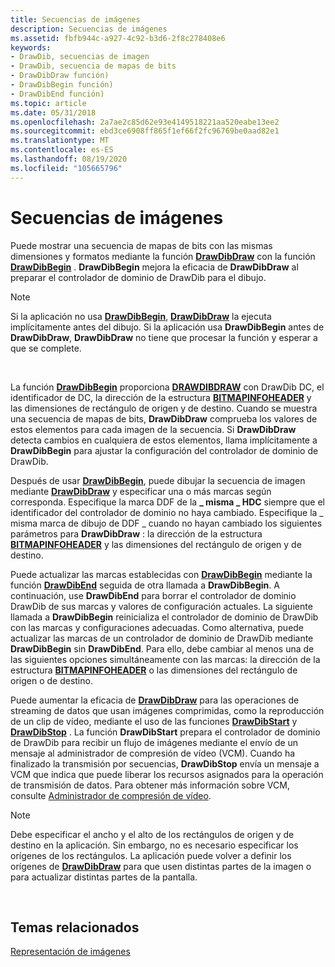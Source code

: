 ```yaml
---
title: Secuencias de imágenes
description: Secuencias de imágenes
ms.assetid: fbfb944c-a927-4c92-b3d6-2f8c278408e6
keywords:
- DrawDib, secuencias de imagen
- DrawDib, secuencia de mapas de bits
- DrawDibDraw función)
- DrawDibBegin función)
- DrawDibEnd función)
ms.topic: article
ms.date: 05/31/2018
ms.openlocfilehash: 2a7ae2c85d62e93e4149518221aa520eabe13ee2
ms.sourcegitcommit: ebd3ce6908ff865f1ef66f2fc96769be0aad82e1
ms.translationtype: MT
ms.contentlocale: es-ES
ms.lasthandoff: 08/19/2020
ms.locfileid: "105665796"
---
```

# <a name="sequences-of-images"></a>Secuencias de imágenes

Puede mostrar una secuencia de mapas de bits con las mismas dimensiones y formatos mediante la función [**DrawDibDraw**](/windows/desktop/api/Vfw/nf-vfw-drawdibdraw) con la función [**DrawDibBegin**](/windows/desktop/api/Vfw/nf-vfw-drawdibbegin) . **DrawDibBegin** mejora la eficacia de **DrawDibDraw** al preparar el controlador de dominio de DrawDib para el dibujo.

> [!Note]  
> Si la aplicación no usa [**DrawDibBegin**](/windows/desktop/api/Vfw/nf-vfw-drawdibbegin), [**DrawDibDraw**](/windows/desktop/api/Vfw/nf-vfw-drawdibdraw) la ejecuta implícitamente antes del dibujo. Si la aplicación usa **DrawDibBegin** antes de **DrawDibDraw**, **DrawDibDraw** no tiene que procesar la función y esperar a que se complete.

 

La función [**DrawDibBegin**](/windows/desktop/api/Vfw/nf-vfw-drawdibbegin) proporciona [**DRAWDIBDRAW**](/windows/desktop/api/Vfw/nf-vfw-drawdibdraw) con DrawDib DC, el identificador de DC, la dirección de la estructura [**BITMAPINFOHEADER**](/windows/win32/api/wingdi/ns-wingdi-bitmapinfoheader) y las dimensiones de rectángulo de origen y de destino. Cuando se muestra una secuencia de mapas de bits, **DrawDibDraw** comprueba los valores de estos elementos para cada imagen de la secuencia. Si **DrawDibDraw** detecta cambios en cualquiera de estos elementos, llama implícitamente a **DrawDibBegin** para ajustar la configuración del controlador de dominio de DrawDib.

Después de usar [**DrawDibBegin**](/windows/desktop/api/Vfw/nf-vfw-drawdibbegin), puede dibujar la secuencia de imagen mediante [**DrawDibDraw**](/windows/desktop/api/Vfw/nf-vfw-drawdibdraw) y especificar una o más marcas según corresponda. Especifique la marca DDF de la **\_ misma \_ HDC** siempre que el identificador del controlador de dominio no haya cambiado. Especifique la \_ misma marca de dibujo de DDF \_ cuando no hayan cambiado los siguientes parámetros para **DrawDibDraw** : la dirección de la estructura [**BITMAPINFOHEADER**](/windows/win32/api/wingdi/ns-wingdi-bitmapinfoheader) y las dimensiones del rectángulo de origen y de destino.

Puede actualizar las marcas establecidas con [**DrawDibBegin**](/windows/desktop/api/Vfw/nf-vfw-drawdibbegin) mediante la función [**DrawDibEnd**](/windows/desktop/api/Vfw/nf-vfw-drawdibend) seguida de otra llamada a **DrawDibBegin**. A continuación, use **DrawDibEnd** para borrar el controlador de dominio DrawDib de sus marcas y valores de configuración actuales. La siguiente llamada a **DrawDibBegin** reinicializa el controlador de dominio de DrawDib con las marcas y configuraciones adecuadas. Como alternativa, puede actualizar las marcas de un controlador de dominio de DrawDib mediante **DrawDibBegin** sin **DrawDibEnd**. Para ello, debe cambiar al menos una de las siguientes opciones simultáneamente con las marcas: la dirección de la estructura [**BITMAPINFOHEADER**](/windows/win32/api/wingdi/ns-wingdi-bitmapinfoheader) o las dimensiones del rectángulo de origen o de destino.

Puede aumentar la eficacia de [**DrawDibDraw**](/windows/desktop/api/Vfw/nf-vfw-drawdibdraw) para las operaciones de streaming de datos que usan imágenes comprimidas, como la reproducción de un clip de vídeo, mediante el uso de las funciones [**DrawDibStart**](/windows/desktop/api/Vfw/nf-vfw-drawdibstart) y [**DrawDibStop**](/windows/desktop/api/Vfw/nf-vfw-drawdibstop) . La función **DrawDibStart** prepara el controlador de dominio de DrawDib para recibir un flujo de imágenes mediante el envío de un mensaje al administrador de compresión de vídeo (VCM). Cuando ha finalizado la transmisión por secuencias, **DrawDibStop** envía un mensaje a VCM que indica que puede liberar los recursos asignados para la operación de transmisión de datos. Para obtener más información sobre VCM, consulte [Administrador de compresión de vídeo](video-compression-manager.md).

> [!Note]  
> Debe especificar el ancho y el alto de los rectángulos de origen y de destino en la aplicación. Sin embargo, no es necesario especificar los orígenes de los rectángulos. La aplicación puede volver a definir los orígenes de [**DrawDibDraw**](/windows/desktop/api/Vfw/nf-vfw-drawdibdraw) para que usen distintas partes de la imagen o para actualizar distintas partes de la pantalla.

 

## <a name="related-topics"></a>Temas relacionados

<dl> <dt>

[Representación de imágenes](image-rendering.md)
</dt> </dl>

 

 